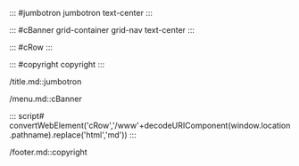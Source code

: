 ::: #jumbotron jumbotron text-center
:::

::: #cBanner grid-container grid-nav text-center
:::

::: #cRow
:::

::: #copyright copyright
:::

/title.md::jumbotron

/menu.md::cBanner

::: script#
convertWebElement('cRow','/www'+decodeURIComponent(window.location.pathname).replace('html','md'))
:::

/footer.md::copyright
